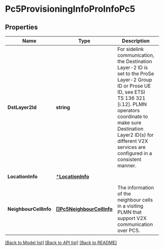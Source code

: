 # Pc5ProvisioningInfoProInfoPc5

## Properties
Name | Type | Description | Notes
------------ | ------------- | ------------- | -------------
**DstLayer2Id** | **string** | For sidelink communication, the Destination Layer-2 ID is set to the ProSe Layer-2 Group ID or Prose UE ID, see ETSI TS 136 321 [i.12]. PLMN operators coordinate to make sure Destination Layer2 ID(s) for different V2X services are configured in a consistent manner. | [default to null]
**LocationInfo** | [***LocationInfo**](LocationInfo.md) |  | [default to null]
**NeighbourCellInfo** | [**[]Pc5NeighbourCellInfo**](Pc5NeighbourCellInfo.md) | The information of the neighbour cells in a visiting PLMN that support V2X communication over PC5. | [optional] [default to null]

[[Back to Model list]](../README.md#documentation-for-models) [[Back to API list]](../README.md#documentation-for-api-endpoints) [[Back to README]](../README.md)

